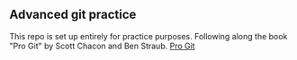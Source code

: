 ## Advanced git practice

This repo is set up entirely for practice purposes. Following along the book "Pro Git" by Scott Chacon and Ben Straub.
[Pro Git](https://git-scm.com/book/en/v2)

